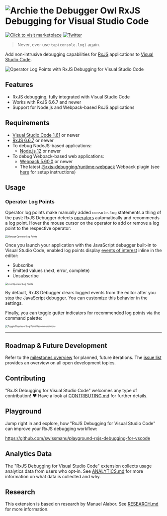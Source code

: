 # ![Archie the Debugger Owl](./docs/brand/archie-small.png) RxJS Debugging for Visual Studio Code

[![Click to visit marketplace](https://vsmarketplacebadge.apphb.com/version-short/manuelalabor.rxjs-debugging-for-vs-code.svg)](https://marketplace.visualstudio.com/items?itemName=manuelalabor.rxjs-debugging-for-vs-code) [![Twitter](https://img.shields.io/badge/Follow-%40rxjsdebugging-blue?logo=twitter)](https://twitter.com/rxjsdebugging)

> Never, ever use `tap(console.log)` again.

Add non-intrusive debugging capabilities for [RxJS](https://rxjs.dev/) applications to [Visual Studio Code](https://code.visualstudio.com/).

![Operator Log Points with RxJS Debugging for Visual Studio Code](./docs/demo.gif)

## Features

- RxJS debugging, fully integrated with Visual Studio Code
- Works with RxJS 6.6.7 and newer
- Support for Node.js and Webpack-based RxJS applications

## Requirements

- [Visual Studio Code 1.61](https://code.visualstudio.com/) or newer
- [RxJS 6.6.7](https://rxjs.dev/) or newer
- To debug NodeJS-based applications:
  - [Node.js 12](https://nodejs.org/) or newer
- To debug Webpack-based web applications:
  - [Webpack 5.60.0](https://webpack.js.org/) or newer
  - The latest [@rxjs-debugging/runtime-webpack](https://www.npmjs.com/package/@rxjs-debugging/runtime-webpack) Webpack plugin (see [here](https://www.npmjs.com/package/@rxjs-debugging/runtime-webpack) for setup instructions)

## Usage

### Operator Log Points

Operator log points make manually added `console.log` statements a thing of the past: RxJS Debugger detects [operators](https://rxjs.dev/guide/operators) automatically and recommends a log point. Hover the mouse cursor on the operator to add or remove a log point to the respective operator:

<img src="./docs/manage-operator-log-points.gif" alt="Manage Operator Log Points" style="zoom: 50%;" />

Once you launch your application with the JavaScript debugger built-in to Visual Studio Code, enabled log points display [events of interest](https://rxjs.dev/guide/observable#anatomy-of-an-observable) inline in the editor:

- Subscribe
- Emitted values (next, error, complete)
- Unsubscribe

<img src="./docs/live-operator-logs.gif" alt="Live Operator Log Points" style="zoom: 50%;" />

By default, RxJS Debugger clears logged events from the editor after you stop the JavaScript debugger. You can customize this behavior in the settings.

Finally, you can toggle gutter indicators for recommended log points via the command palette:

<img src="./docs/toggle-log-points.gif" alt="Toggle Display of Log Point Recommendations" style="zoom: 50%;" />



----



## Roadmap & Future Development

Refer to the [milestones overview](https://github.com/swissmanu/rxjs-debugging-for-vscode/milestones) for planned, future iterations. The [issue list](https://github.com/swissmanu/rxjs-debugging-for-vscode/issues) provides an overview on all open development topics.

## Contributing

"RxJS Debugging for Visual Studio Code" welcomes any type of contribution! ❤️
Have a look at [CONTRIBUTING.md](./CONTRIBUTING.md) for further details.

## Playground

Jump right in and explore, how "RxJS Debugging for Visual Studio Code" can improve your RxJS debugging workflow:

https://github.com/swissmanu/playground-rxjs-debugging-for-vscode

## Analytics Data

The "RxJS Debugging for Visual Studio Code" extension collects usage analytics data from users who opt-in. See [ANALYTICS.md](./ANALYTICS.md) for more information on what data is collected and why.

## Research

This extension is based on research by Manuel Alabor. See [RESEARCH.md](./RESEARCH.md) for more information.
